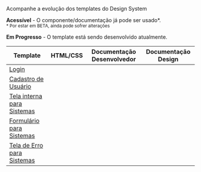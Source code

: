 Acompanhe a evolução dos templates do Design System

<p>
    <i checks="fas fa-check text-success"></i>
    <strong>Acessível</strong> - O componente/documentação já pode ser usado*.
    <br />
    <small>* Por estar em BETA, ainda pode sofrer alterações</small>
</p>

<p>
    <i class="fas fa-sync text-orange"></i>
    <strong>Em Progresso</strong> - O template está sendo desenvolvido atualmente.
</p>

| Template                                              |  <div class="text-center">HTML/CSS</div>  | <div class="text-center">Documentação Desenvolvedor</div> | <div class="text-center">Documentação Design</div> |
| ----------------------------------------------------- | :---------------------------------------: | :-------------------------------------------------------: | :------------------------------------------------: |
| [Login](/ds/templates/login)                          | <i class="fas fa-check text-success"></i> |          <i class="fas fa-sync text-orange"></i>          |     <i class="fas fa-check text-success"></i>      |
| [Cadastro de Usuário](/ds/templates/signin)           | <i class="fas fa-check text-success"></i> |          <i class="fas fa-sync text-orange"></i>          |     <i class="fas fa-check text-success"></i>      |
| [Tela interna para Sistemas](/ds/templates/page)      | <i class="fas fa-check text-success"></i> |          <i class="fas fa-sync text-orange"></i>          |     <i class="fas fa-check text-success"></i>      |
| [Formulário para Sistemas](/ds/templates/crud)        | <i class="fas fa-check text-success"></i> |          <i class="fas fa-sync text-orange"></i>          |      <i class="fas fa-sync text-orange"></i>       |
| [Tela de Erro para Sistemas](/ds/templates/not-found) | <i class="fas fa-check text-success"></i> |          <i class="fas fa-sync text-orange"></i>          |      <i class="fas fa-sync text-orange"></i>       |
